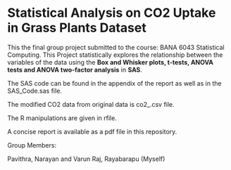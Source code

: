 # Statistical Analysis on CO2 Uptake in Grass Plants Dataset

This the final group project submitted to the course: BANA 6043 Statistical Computing. This Project statistically explores the relationship between the variables of the data using the **Box and Whisker plots, t-tests, ANOVA tests and ANOVA two-factor analysis** in **SAS**. 

The SAS code can be found in the appendix of the report as well as in the SAS_Code.sas file. 

The modified CO2 data from original data is co2_.csv file.

The R manipulations are given in rfile.

A concise report is available as a pdf file in this repository.

Group Members:

Pavithra, Narayan and Varun Raj, Rayabarapu (Myself)
